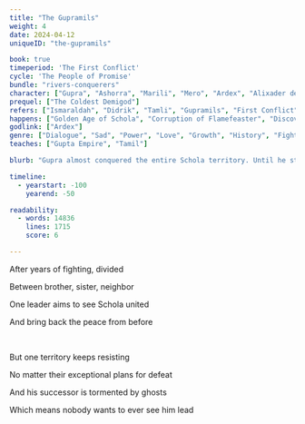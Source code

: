 ```yaml
---
title: "The Gupramils"
weight: 4
date: 2024-04-12
uniqueID: "the-gupramils"

book: true
timeperiod: 'The First Conflict'
cycle: 'The People of Promise'
bundle: "rivers-conquerers"
character: ["Gupra", "Ashorra", "Marili", "Mero", "Ardex", "Alixader de Reus", "Are", "Bhola", "Candya"]
prequel: ["The Coldest Demigod"]
refers: ["Ismaraldah", "Didrik", "Tamli", "Gupramils", "First Conflict", "Throne of Tomorrow", "Bella's Illness", "Preza", "Pricecats", "Himamountains", "Firering", "Flamefeaster", "Deathmates", "Garda", "Origina", "Dolphin Pass", "Gulvi", "Buhasm", "Prebuha", "Hens"]
happens: ["Golden Age of Schola", "Corruption of Flamefeaster", "Discovery Compana"]
godlink: ["Ardex"]
genre: ["Dialogue", "Sad", "Power", "Love", "Growth", "History", "Fight"]
teaches: ["Gupta Empire", "Tamil"]

blurb: "Gupra almost conquered the entire Schola territory. Until he stumbles upon his final obstacle: the Tamli kings, of whom legends claim they'll never be defeated, whatever you try."

timeline:
  - yearstart: -100
    yearend: -50

readability:
  - words: 14836
    lines: 1715
    score: 6

---
```


After years of fighting, divided

Between brother, sister, neighbor

One leader aims to see Schola united

And bring back the peace from before

&nbsp;

But one territory keeps resisting

No matter their exceptional plans for defeat

And his successor is tormented by ghosts

Which means nobody wants to ever see him lead
